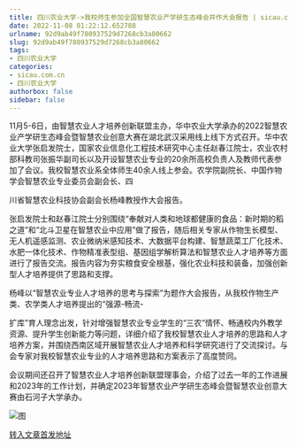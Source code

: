 ```yaml
---
title: 四川农业大学->我校师生参加全国智慧农业产学研生态峰会并作大会报告 | sicau.com.cn
date: 2022-11-08 01:22:12.652788
urlname: 92d9ab49f780937529d7268cb3a80662
slug: 92d9ab49f780937529d7268cb3a80662
tags: 
- 四川农业大学
categories:
- sicau.com.cn
- 四川农业大学
authorbox: false
sidebar: false
---
```

11月5-6日，由智慧农业人才培养创新联盟主办，华中农业大学承办的2022智慧农业产学研生态峰会暨智慧农业创意大赛在湖北武汉采用线上线下方式召开。华中农业大学张启发院士，国家农业信息化工程技术研究中心主任赵春江院士，农业农村部科教司张振华副司长以及开设智慧农业专业的20余所高校负责人及教师代表参加了会议。我校智慧农业系全体师生40余人线上参会。农学院副院长、中国作物学会智慧农业专业委员会副会长、四
<!--more-->
川省智慧农业科技协会副会长杨峰教授作大会报告。

张启发院士和赵春江院士分别围绕“奉献对人类和地球都健康的食品：新时期的稻之道”和“北斗卫星在智慧农业中应用”做了报告，随后相关专家从作物生长模型、无人机遥感监测、农业微纳米感知技术、大数据平台构建、智慧蔬菜工厂化技术、水肥一体化技术、作物精准表型组、基因组学解析算法和智慧农业人才培养等方面进行了报告交流。报告内容为夯实粮食安全根基，强化农业科技和装备，加强创新型人才培养提供了思路和支撑。

杨峰以“智慧农业专业人才培养的思考与探索”为题作大会报告，从我校作物生产类、农学类人才培养提出的“强源-畅流-

扩库”育人理念出发，针对增强智慧农业专业学生的“三农”情怀、畅通校内外教学资源、提升学生创新能力等问题，详细介绍了我校智慧农业人才培养的思路和人才培养方案，并围绕西南区域开展智慧农业人才培养和科学研究进行了交流探讨。与会专家对我校智慧农业专业的人才培养思路和方案表示了高度赞同。

会议期间还召开了智慧农业人才培养创新联盟理事会，介绍了过去一年的工作进展和2023年的工作计划，并确定2023年智慧农业产学研生态峰会暨智慧农业创意大赛由石河子大学承办。

![图](https://news.sicau.edu.cn/__local/C/58/D5/3F39163467C6F18139BA02D992B_472CE2A8_895EB.png)

[转入文章首发地址](https://news.sicau.edu.cn/info/1078/70111.htm)